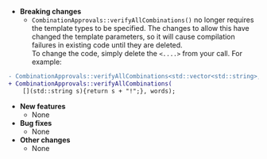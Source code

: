 * **Breaking changes**
    * `CombinationApprovals::verifyAllCombinations()` no longer requires the template types to be specified. The changes to allow this have changed the template parameters, so it will cause compilation failures in existing code until they are deleted.   
To change the code, simply delete the `<....>` from your call. For example:

```diff
- CombinationApprovals::verifyAllCombinations<std::vector<std::string>, std::string>(
+ CombinationApprovals::verifyAllCombinations(
    [](std::string s){return s + "!";}, words);
```

* **New features**
    * None
* **Bug fixes**
    * None
* **Other changes**
    * None
